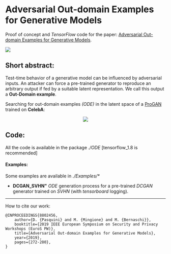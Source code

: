 # Adversarial Out-domain Examples for Generative Models

Proof of concept and *TensorFlow* code for the paper: [Adversarial Out-domain Examples for Generative Models](https://arxiv.org/abs/1903.02926).

![](./imgs/header.png)

## Short abstract:

Test-time behavior of a generative model can be influenced by adversarial inputs.  An attacker can force a pre-trained generator to reproduce an arbitrary output if fed by a suitable latent representation. We call this output a **Out-Domain example**. 

Searching for out-domain examples *(ODE)* in the latent space of a [ProGAN](https://tfhub.dev/google/progan-128/1) trained on **CelebA**:

<p align="center">
	<img src ="./imgs/ODE.gif" />
</p>

## Code:

All the code is available in the package *./ODE*   [tensorflow_1.8  is recommended]

#### Examples:

Some examples are available in  *./Examples/\**

* **DCGAN_SVHN"**  *ODE* generation process for a pre-trained *DCGAN* generator trained on *SVHN* (with *tensorboard* logging).

---
How to cite our work:
```
@INPROCEEDINGS{8802456,
	author={D. {Pasquini} and M. {Mingione} and M. {Bernaschi}},
	booktitle={2019 IEEE European Symposium on Security and Privacy Workshops (EuroS PW)},
	title={Adversarial Out-domain Examples for Generative Models},
	year={2019},
	pages={272-280},
}
```
